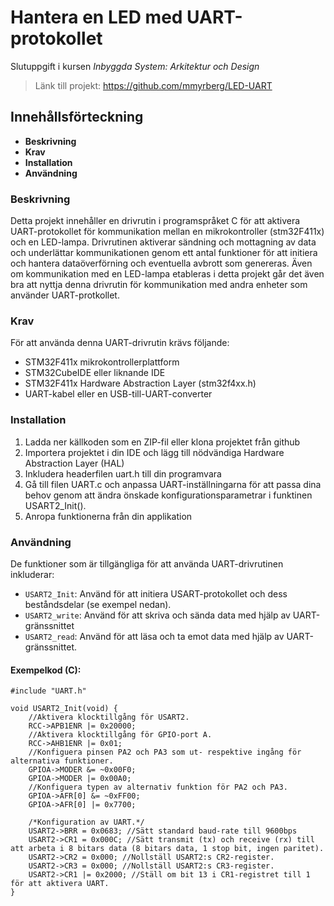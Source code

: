 # Hantera en LED med UART-protokollet
Slutuppgift i kursen *Inbyggda System: Arkitektur och Design*

> Länk till projekt: https://github.com/mmyrberg/LED-UART

## Innehållsförteckning
* **Beskrivning**
* **Krav**
* **Installation**
* **Användning**

### Beskrivning 
Detta projekt innehåller en drivrutin i programspråket C för att aktivera UART-protokollet för kommunikation mellan en mikrokontroller (stm32F411x) och en LED-lampa. Drivrutinen aktiverar sändning och mottagning av data och underlättar kommunikationen genom ett antal funktioner för att initiera och hantera dataöverförning och eventuella avbrott som genereras. Även om kommunikation med en LED-lampa etableras i detta projekt går det även bra att nyttja denna drivrutin för kommunikation med andra enheter som använder UART-protkollet.

### Krav
För att använda denna UART-drivrutin krävs följande:
*   STM32F411x mikrokontrollerplattform
*   STM32CubeIDE eller liknande IDE
*   STM32F411x Hardware Abstraction Layer (stm32f4xx.h) 
*   UART-kabel eller en USB-till-UART-converter

### Installation
1. Ladda ner källkoden som en ZIP-fil eller klona projektet från github
2. Importera projektet i din IDE och lägg till nödvändiga Hardware Abstraction Layer (HAL)
3. Inkludera headerfilen uart.h till din programvara
4. Gå till filen UART.c och anpassa UART-inställningarna för att passa dina behov genom att ändra önskade konfigurationsparametrar i funktinen USART2_Init().
5. Anropa funktionerna från din applikation

### Användning
De funktioner som är tillgängliga för att använda UART-drivrutinen inkluderar:
* `USART2_Init`: Använd för att initiera USART-protokollet och dess beståndsdelar (se exempel nedan). 
* `USART2_write`: Använd för att skriva och sända data med hjälp av UART-gränssnittet
* `USART2_read`: Använd för att läsa och ta emot data med hjälp av UART-gränssnittet.

#### Exempelkod (C):
```
#include "UART.h"

void USART2_Init(void) { 
    //Aktivera klocktillgång för USART2.  
    RCC->APB1ENR |= 0x20000;
    //Aktivera klocktillgång för GPIO-port A.
    RCC->AHB1ENR |= 0x01;
    //Konfiguera pinsen PA2 och PA3 som ut- respektive ingång för alternativa funktioner.
    GPIOA->MODER &= ~0x00F0; 
    GPIOA->MODER |= 0x00A0; 
    //Konfiguera typen av alternativ funktion för PA2 och PA3.
    GPIOA->AFR[0] &= ~0xFF00;
    GPIOA->AFR[0] |= 0x7700; 

    /*Konfiguration av UART.*/
    USART2->BRR = 0x0683; //Sätt standard baud-rate till 9600bps
    USART2->CR1 = 0x000C; //Sätt transmit (tx) och receive (rx) till att arbeta i 8 bitars data (8 bitars data, 1 stop bit, ingen paritet).
    USART2->CR2 = 0x000; //Nollställ USART2:s CR2-register.
    USART2->CR3 = 0x000; //Nollställ USART2:s CR3-register.
    USART2->CR1 |= 0x2000; //Ställ om bit 13 i CR1-registret till 1 för att aktivera UART.
}
```